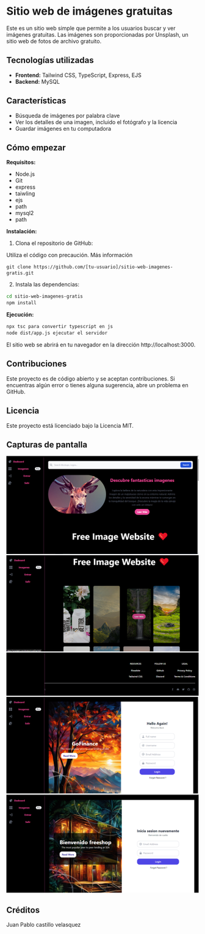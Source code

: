 # Sitio web de imágenes gratuitas

Este es un sitio web simple que permite a los usuarios buscar y ver imágenes gratuitas. Las imágenes son proporcionadas por Unsplash, un sitio web de fotos de archivo gratuito.

## Tecnologías utilizadas

* **Frontend:** Tailwind CSS, TypeScript, Express, EJS
* **Backend:** MySQL

## Características

* Búsqueda de imágenes por palabra clave
* Ver los detalles de una imagen, incluido el fotógrafo y la licencia
* Guardar imágenes en tu computadora

## Cómo empezar

**Requisitos:**

* Node.js
* Git
* express
* taiwling
* ejs
* path
* mysql2
* path

**Instalación:**

1. Clona el repositorio de GitHub:

Utiliza el código con precaución. Más información

```
git clone https://github.com/[tu-usuario]/sitio-web-imagenes-gratis.git
```

2. Instala las dependencias:

```bash
cd sitio-web-imagenes-gratis
npm install
```

**Ejecución:**

```bash
npx tsc para convertir typescript en js
node dist/app.js ejecutar el servidor
```

El sitio web se abrirá en tu navegador en la dirección http://localhost:3000.

## Contribuciones

Este proyecto es de código abierto y se aceptan contribuciones. Si encuentras algún error o tienes alguna sugerencia, abre un problema en GitHub.

## Licencia

Este proyecto está licenciado bajo la Licencia MIT.

## Capturas de pantalla

![Captura de Pantalla 1](./img/example1.png)
![Captura de Pantalla 2](./img/example2.png)
![Captura de Pantalla 3](./img/example3.png)
![Captura de Pantalla 4](./img/example4.png)
![Captura de Pantalla 5](./img/example5.png)

## Créditos

Juan Pablo castillo velasquez
